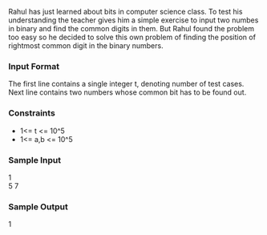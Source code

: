 Rahul has just learned about bits in computer science class. To test his understanding the teacher gives him a simple exercise to input two numbes in binary and find the common digits in them. But Rahul found the problem too easy so he decided to solve this own problem of finding the position of rightmost common digit in the binary numbers.

### **Input Format**
The first line contains a single integer t, denoting number of test cases.
Next line contains two numbers whose common bit has to be found out.

### **Constraints**

* 1<= t <= 10^5
* 1<= a,b <= 10^5

### **Sample Input**
1 <br>
5 7 <br>

### **Sample Output**
1 <br>
